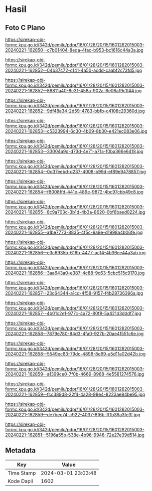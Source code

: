 # Hasil

## Foto C Plano

https://sirekap-obj-formc.kpu.go.id/342d/pemilu/pdpr/16/01/28/20/15/1601282015003-20240221-162850--c7b01404-8eda-4fac-b953-bc1616c44a3a.jpg

https://sirekap-obj-formc.kpu.go.id/342d/pemilu/pdpr/16/01/28/20/15/1601282015003-20240221-162852--04b37472-c141-4a50-acdd-caabf2c73fd5.jpg

https://sirekap-obj-formc.kpu.go.id/342d/pemilu/pdpr/16/01/28/20/15/1601282015003-20240221-162852--88811a40-8c31-458a-902a-6e06af9c1f44.jpg

https://sirekap-obj-formc.kpu.go.id/342d/pemilu/pdpr/16/01/28/20/15/1601282015003-20240221-162852--9df48a34-2d59-4783-bbfb-c4108c29360d.jpg

https://sirekap-obj-formc.kpu.go.id/342d/pemilu/pdpr/16/01/28/20/15/1601282015003-20240221-162853--c5323994-6c30-4b09-8b30-e421ec083e06.jpg

https://sirekap-obj-formc.kpu.go.id/342d/pemilu/pdpr/16/01/28/20/15/1601282015003-20240221-162853--33004a9d-d73d-4e71-a71a-f0ba366e6418.jpg

https://sirekap-obj-formc.kpu.go.id/342d/pemilu/pdpr/16/01/28/20/15/1601282015003-20240221-162854--0d37eebd-d237-4008-b99d-ef89e9478857.jpg

https://sirekap-obj-formc.kpu.go.id/342d/pemilu/pdpr/16/01/28/20/15/1601282015003-20240221-162854--f8008ffd-441e-489e-9872-4bc97cbb49c8.jpg

https://sirekap-obj-formc.kpu.go.id/342d/pemilu/pdpr/16/01/28/20/15/1601282015003-20240221-162855--8c9a703c-3b1d-4b3a-8620-0bf6baed0224.jpg

https://sirekap-obj-formc.kpu.go.id/342d/pemilu/pdpr/16/01/28/20/15/1601282015003-20240221-162855--a1be7773-8835-4f5c-9a9e-d1998a4b06fe.jpg

https://sirekap-obj-formc.kpu.go.id/342d/pemilu/pdpr/16/01/28/20/15/1601282015003-20240221-162856--e3c6935b-616b-4477-ac14-4b36ee44a3ab.jpg

https://sirekap-obj-formc.kpu.go.id/342d/pemilu/pdpr/16/01/28/20/15/1601282015003-20240221-162856--3aa643a0-e387-4c88-9c63-5cbc515c9170.jpg

https://sirekap-obj-formc.kpu.go.id/342d/pemilu/pdpr/16/01/28/20/15/1601282015003-20240221-162857--23c64344-a1cd-4f58-9157-f4b28736396a.jpg

https://sirekap-obj-formc.kpu.go.id/342d/pemilu/pdpr/16/01/28/20/15/1601282015003-20240221-162857--4b01c2e1-977c-4a72-80f8-5a421d3dddf7.jpg

https://sirekap-obj-formc.kpu.go.id/342d/pemilu/pdpr/16/01/28/20/15/1601282015003-20240221-162858--7879e780-84d3-4fa0-927b-20ae4f551c6e.jpg

https://sirekap-obj-formc.kpu.go.id/342d/pemilu/pdpr/16/01/28/20/15/1601282015003-20240221-162858--5549ec83-79dc-4898-8e69-a5d11a02d42b.jpg

https://sirekap-obj-formc.kpu.go.id/342d/pemilu/pdpr/16/01/28/20/15/1601282015003-20240221-162859--a1399ce0-7f0b-4669-8968-4e5581274576.jpg

https://sirekap-obj-formc.kpu.go.id/342d/pemilu/pdpr/16/01/28/20/15/1601282015003-20240221-162859--fcc389d8-22f4-4a28-98e4-8223ae94be95.jpg

https://sirekap-obj-formc.kpu.go.id/342d/pemilu/pdpr/16/01/28/20/15/1601282015003-20240221-162859--de7bec74-c922-4037-8f6b-ff1b39a3fe3f.jpg

https://sirekap-obj-formc.kpu.go.id/342d/pemilu/pdpr/16/01/28/20/15/1601282015003-20240221-162851--5196a55b-538e-4b96-9946-72e27e39d514.jpg


## Metadata

| Key        | Value               |
| ---------- | ------------------- |
| Time Stamp | 2024-03-01 23:03:48 |
| Kode Dapil | 1602                |



